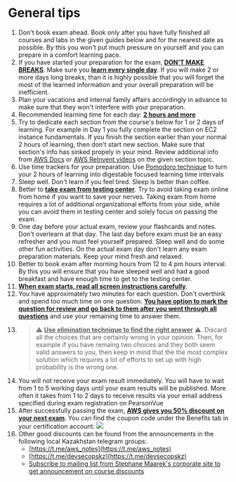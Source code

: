 # General tips

1. Don't book exam ahead. Book only after you have fully finished all courses and labs in the given guides below and for the nearest date as possible. By this you won't put much pressure on yourself and you can prepare in a comfort learning pace.
2. If you have started your preparation for the exam, <U>**DON'T MAKE BREAKS**</u>. Make sure you <u>**learn every single day**</u>. If you will make 2 or more days long breaks, than it is highly possible that you will forget the most of the learned information and your overall preparation will be inefficient. 
3. Plan your vacations and internal family affairs accordingly in advance to make sure that they won't interfere with your preparation. 
4. Recommended learning time for each day: <u>**2 hours and more**</u>
5. Try to dedicate each section from the course's below for 1 or 2 days of learning. For example in Day 1 you fully complete the section on EC2 instance fundamentals. If you finish the section earlier than your normal 2 hours of learning, then don't start new section. Make sure that section's info has sinked propely in your mind. Review additional info from [AWS Docs](https://docs.aws.amazon.com/) or [AWS ReInvent videos](https://www.youtube.com/results?search_query=aws+reinvent+) on the given section topic.
6. Use time trackers for your preparation. Use [Pomodoro technique](pomodoro-tracker.com) to turn your 2 hours of learning into digestable focused learning time intervals
7. Sleep well. Don't learn if you feel tired. Sleep is better than coffee. 
8. Better to <u>**take exam from testing center**</u>. Try to avoid taking exam online from home if you want to save your nerves. Taking exam from home requires a lot of additional organizational efforts from your side, while you can avoid them in testing center and solely focus on passing the exam.
9. One day before your actual exam, review your flashcards and notes. Don't overlearn at that day. The last day before exam must be an easy refresher and you must feel yourself prepared. Sleep well and do some other fun activities. On the actual exam day don't learn any exam preparation materials. Keep your mind fresh and relaxed.
10. Better to book exam after morning hours from 12 to 4 pm hours interval. By this you will ensure that you have sleeped well and had a good breakfast and have enough time to get to the testing center.
11. <u>**When exam starts, read all screen instructions carefully**</u>.
12. You have approximately two minutes for each question. Don't overthink and spend too much time on one question. <u>**You have option to mark the question for review and go back to them after you went through all questions**</u> and use your remaining time to answer them.
13. > ⚠️ <u>**Use elimination technique to find the right answer**</u> ⚠️. Discard all the choices that are certainly wrong in your opinion. Then, for example if you have remaing two choices and they both seem valid answers to you, then keep in mind that the the most complex solution which requires a lot of efforts to set up with high probability is the wrong one. 
14. You will not receive your exam result immediately. You will have to wait from 1 to 5 working days until your exam results will be published. More often it takes from 1 to 2 days to receive results via your email address specified during exam registration on PearsonVue
15. After successfully passing the exam, <u>**AWS gives you 50% discount on your next exam**</u>. You can find the coupon code under the Benefits tab in your certification account:
![](https://i.imgur.com/iSwLk9z.png)
16. Other good discounts can be found from the announcements in the following local Kazakhstan telegram groups:
    - [https://t.me/aws_notes](https://t.me/aws_notes)
    - [https://t.me/devsecopskz](https://t.me/devsecopskz)
    - [Subscribe to mailing list from Stephane Maarek's corporate site to get announcement on course discounts](https://courses.datacumulus.com/mailing-list/)